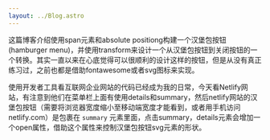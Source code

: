 ```yaml
---
layout: ../Blog.astro
---
```

这篇博客介绍使用span元素和absolute positiong构建一个汉堡包按钮(hamburger menu)，并使用transform来设计一个从汉堡包按钮到关闭按钮的一个转换。其实一直以来在心底觉得可以很顺利的设计这样的按钮，但是从没有真正练习过，之前也都是借助fontawesome或者svg图标来实现。

使用开发者工具看互联网企业网站的代码已经成为我的日常，今天看Netlify网站，有注意到他们在菜单栏上面有使用details和summary，然后netlify网站的汉堡包按钮（需要将浏览器宽度缩小至移动端宽度才能看到，或者用手机访问netlify.com）是包裹在 <code>summary</code> 元素里面，点击summary，details元素会增加一个open属性，借助这个属性来控制汉堡包按钮svg元素的形状。